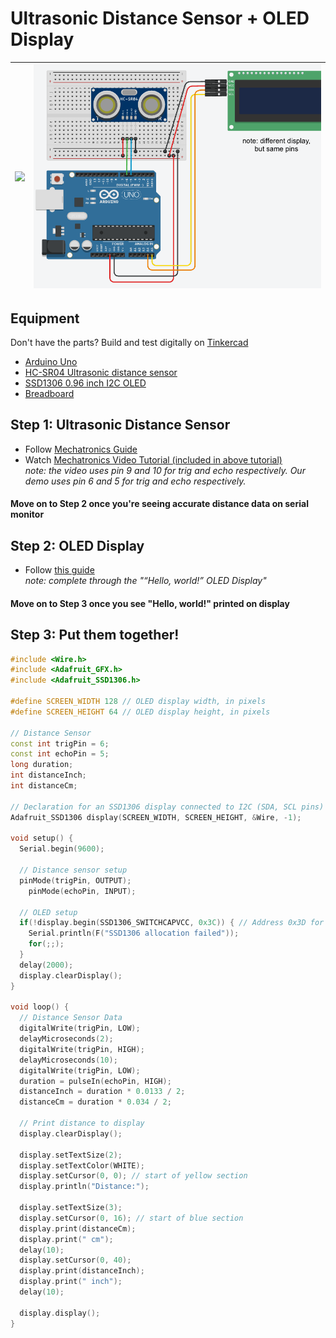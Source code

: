 # Ultrasonic Distance Sensor + OLED Display
|<img src="https://github.com/CCAHybridLab/HLResources/assets/63166855/fdc98498-3b51-4776-a57e-e7fd0a68bac4" width="400"/>|<img src="https://github.com/CCAHybridLab/HLResources/blob/main/Tutorials/Arduino/Ultrasonic-distance%2BOLED-Display/wiring-ultrasonic-distance%2BOLED-display.png" width="600"/>|
|--|--|

## Equipment
Don't have the parts? Build and test digitally on [Tinkercad](https://www.tinkercad.com/things/cYTtEqcJcwH-amazing-fulffy/editel?tenant=circuits)
- [Arduino Uno](https://airtable.com/appCpmcjYA1vwj8jn/tblOHGyZIGOZuJhCj/viwcQ6Lj5fpoG6Hvh/recQ1P43HKyVMjA79?blocks=hide)
- [HC-SR04 Ultrasonic distance sensor](https://airtable.com/appCpmcjYA1vwj8jn/tblZBoJcxkwHEMrXX/viwnKOWwUT76Q9RQV/recMg76eFUkjVesqo?blocks=hide)
- [SSD1306 0.96 inch I2C OLED](https://airtable.com/appCpmcjYA1vwj8jn/tblZz5NUA546g9J6o/viwu3SMJU1AEGhMGK/recW9AWeKOTIZbg60?blocks=hide)
- [Breadboard](https://airtable.com/appCpmcjYA1vwj8jn/tblZz5NUA546g9J6o/viwu3SMJU1AEGhMGK/recF514LASWf2n9LH?blocks=hide)
## Step 1: Ultrasonic Distance Sensor
- Follow [Mechatronics Guide](https://howtomechatronics.com/tutorials/arduino/ultrasonic-sensor-hc-sr04/)
- Watch [Mechatronics Video Tutorial (included in above tutorial)](https://www.youtube.com/watch?v=ZejQOX69K5M&t=20s) <br/>
*note: the video uses pin 9 and 10 for trig and echo respectively. Our demo uses pin 6 and 5 for trig and echo respectively.*
#### Move on to Step 2 once you're seeing accurate distance data on serial monitor
## Step 2: OLED Display
- Follow [this guide](https://randomnerdtutorials.com/guide-for-oled-display-with-arduino/) <br/>
  *note: complete through the "“Hello, world!” OLED Display"*
#### Move on to Step 3 once you see "Hello, world!" printed on display
## Step 3: Put them together!
```C++
#include <Wire.h>
#include <Adafruit_GFX.h>
#include <Adafruit_SSD1306.h>

#define SCREEN_WIDTH 128 // OLED display width, in pixels
#define SCREEN_HEIGHT 64 // OLED display height, in pixels

// Distance Sensor
const int trigPin = 6;
const int echoPin = 5;
long duration;
int distanceInch;
int distanceCm;

// Declaration for an SSD1306 display connected to I2C (SDA, SCL pins)
Adafruit_SSD1306 display(SCREEN_WIDTH, SCREEN_HEIGHT, &Wire, -1);

void setup() {
  Serial.begin(9600);

  // Distance sensor setup
  pinMode(trigPin, OUTPUT);
	pinMode(echoPin, INPUT);

  // OLED setup
  if(!display.begin(SSD1306_SWITCHCAPVCC, 0x3C)) { // Address 0x3D for 128x64
    Serial.println(F("SSD1306 allocation failed"));
    for(;;);
  }
  delay(2000);
  display.clearDisplay();
}

void loop() {
  // Distance Sensor Data
  digitalWrite(trigPin, LOW);
  delayMicroseconds(2);
  digitalWrite(trigPin, HIGH);
  delayMicroseconds(10);
  digitalWrite(trigPin, LOW);
  duration = pulseIn(echoPin, HIGH);
  distanceInch = duration * 0.0133 / 2;
  distanceCm = duration * 0.034 / 2;

  // Print distance to display
  display.clearDisplay();

  display.setTextSize(2);
  display.setTextColor(WHITE);
  display.setCursor(0, 0); // start of yellow section
  display.println("Distance:");

  display.setTextSize(3);
  display.setCursor(0, 16); // start of blue section
  display.print(distanceCm);
  display.print(" cm");
  delay(10);
  display.setCursor(0, 40);
  display.print(distanceInch);
  display.print(" inch");
  delay(10);

  display.display();
}
```
